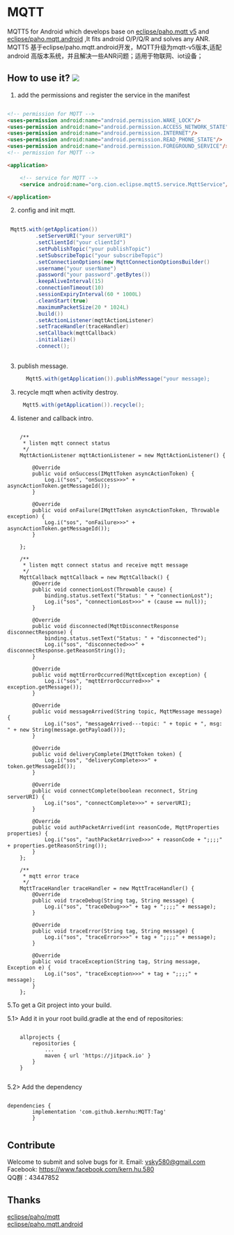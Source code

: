 # MQTT

MQTT5 for Android which develops base
on [eclipse/paho.mqtt v5](https://github.com/eclipse/paho.mqtt.java)
and [eclipse/paho.mqtt.android](https://github.com/eclipse/paho.mqtt.android) ,It fits android
O/P/Q/R and solves any ANR.  
MQTT5 基于eclipse/paho.mqtt.android开发，MQTT升级为mqtt-v5版本,适配android 高版本系统，并且解决一些ANR问题；适用于物联网、iot设备；

## How to use it? [![](https://jitpack.io/v/kernhu/MQTT.svg)](https://jitpack.io/#kernhu/MQTT)

1. add the permissions and register the service in the manifest

```html

<!-- permission for MQTT -->
<uses-permission android:name="android.permission.WAKE_LOCK"/>
<uses-permission android:name="android.permission.ACCESS_NETWORK_STATE"/>
<uses-permission android:name="android.permission.INTERNET"/>
<uses-permission android:name="android.permission.READ_PHONE_STATE"/>
<uses-permission android:name="android.permission.FOREGROUND_SERVICE"/>
<!-- permission for MQTT -->

<application>

    <!-- service for MQTT -->
    <service android:name="org.cion.eclipse.mqtt5.service.MqttService"/>

</application>

```

2. config and init mqtt.

```java  
  
 Mqtt5.with(getApplication())
         .setServerURI("your serverURI")
         .setClientId("your clientId")
         .setPublishTopic("your publishTopic")
         .setSubscribeTopic("your subscribeTopic")
         .setConnectionOptions(new MqttConnectionOptionsBuilder()
         .username("your userName")
         .password("your password".getBytes())
         .keepAliveInterval(15)
         .connectionTimeout(10)
         .sessionExpiryInterval(60 * 1000L)
         .cleanStart(true)
         .maximumPacketSize(20 * 1024L)
         .build())
         .setActionListener(mqttActionListener)
         .setTraceHandler(traceHandler)
         .setCallback(mqttCallback)
         .initialize()
         .connect();
         
```

3. publish message.

```java 
      Mqtt5.with(getApplication()).publishMessage("your message);   
```

3. recycle mqtt when activity destroy.

```java 
     Mqtt5.with(getApplication()).recycle();
```

4. listener and callback intro.

```

    /**
     * listen mqtt connect status
     */
    MqttActionListener mqttActionListener = new MqttActionListener() {

        @Override
        public void onSuccess(IMqttToken asyncActionToken) {
            Log.i("sos", "onSuccess>>>" + asyncActionToken.getMessageId());
        }

        @Override
        public void onFailure(IMqttToken asyncActionToken, Throwable exception) {
            Log.i("sos", "onFailure>>>" + asyncActionToken.getMessageId());
        }

    };

    /**
     * listen mqtt connect status and receive mqtt message
     */
    MqttCallback mqttCallback = new MqttCallback() {
        @Override
        public void connectionLost(Throwable cause) {
            binding.status.setText("Status: " + "connectionLost");
            Log.i("sos", "connectionLost>>>" + (cause == null));
        }

        @Override
        public void disconnected(MqttDisconnectResponse disconnectResponse) {
            binding.status.setText("Status: " + "disconnected");
            Log.i("sos", "disconnected>>>" + disconnectResponse.getReasonString());
        }

        @Override
        public void mqttErrorOccurred(MqttException exception) {
            Log.i("sos", "mqttErrorOccurred>>>" + exception.getMessage());
        }

        @Override
        public void messageArrived(String topic, MqttMessage message) {
            Log.i("sos", "messageArrived---topic: " + topic + ", msg: " + new String(message.getPayload()));
        }

        @Override
        public void deliveryComplete(IMqttToken token) {
            Log.i("sos", "deliveryComplete>>>" + token.getMessageId());
        }

        @Override
        public void connectComplete(boolean reconnect, String serverURI) {
            Log.i("sos", "connectComplete>>>" + serverURI);
        }

        @Override
        public void authPacketArrived(int reasonCode, MqttProperties properties) {
            Log.i("sos", "authPacketArrived>>>" + reasonCode + ";;;;" + properties.getReasonString());
        }
    };

    /**
     * mqtt error trace
     */
    MqttTraceHandler traceHandler = new MqttTraceHandler() {
        @Override
        public void traceDebug(String tag, String message) {
            Log.i("sos", "traceDebug>>>" + tag + ";;;;" + message);
        }

        @Override
        public void traceError(String tag, String message) {
            Log.i("sos", "traceError>>>" + tag + ";;;;" + message);
        }

        @Override
        public void traceException(String tag, String message, Exception e) {
            Log.i("sos", "traceException>>>" + tag + ";;;;" + message);
        }
    };

```

5.To get a Git project into your build.

5.1> Add it in your root build.gradle at the end of repositories:

```

	allprojects {
		repositories {
			...
			maven { url 'https://jitpack.io' }
		}
	}
	
```

5.2> Add the dependency

```

dependencies {
        implementation 'com.github.kernhu:MQTT:Tag'
        }
        
```

## Contribute

Welcome to submit and solve bugs for it. Email: vsky580@gmail.com  
Facebook: https://www.facebook.com/kern.hu.580   
QQ群：43447852

## Thanks

[eclipse/paho/mqtt](https://github.com/eclipse/paho.mqtt.java)   
[eclipse/paho.mqtt.android](https://github.com/eclipse/paho.mqtt.android)  
